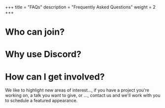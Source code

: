 +++
title = "FAQs"
description = "Frequently Asked Questions"
weight = 2
+++

# Who can join?

# Why use Discord?

# How can I get involved?

We like to highlight new areas of interest..., if you have a project you're
working on, a talk you want to give, or ..., contact us and we'll work with you
to schedule a featured appearance.

